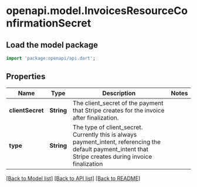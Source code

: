# openapi.model.InvoicesResourceConfirmationSecret

## Load the model package
```dart
import 'package:openapi/api.dart';
```

## Properties
Name | Type | Description | Notes
------------ | ------------- | ------------- | -------------
**clientSecret** | **String** | The client_secret of the payment that Stripe creates for the invoice after finalization. | 
**type** | **String** | The type of client_secret. Currently this is always payment_intent, referencing the default payment_intent that Stripe creates during invoice finalization | 

[[Back to Model list]](../README.md#documentation-for-models) [[Back to API list]](../README.md#documentation-for-api-endpoints) [[Back to README]](../README.md)


